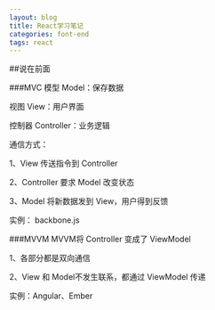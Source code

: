 ```yaml
---
layout: blog
title: React学习笔记
categories: font-end
tags: react
---
```

##说在前面

###MVC
模型 Model：保存数据

视图 View：用户界面

控制器 Controller：业务逻辑

通信方式：

1、View 传送指令到 Controller

2、Controller 要求 Model 改变状态 

3、Model 将新数据发到 View，用户得到反馈 

实例： backbone.js

###MVVM
MVVM将 Controller 变成了 ViewModel

1、各部分都是双向通信

2、View 和 Model不发生联系，都通过 ViewModel 传递

实例：Angular、Ember

##